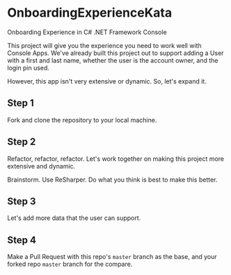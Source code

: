 # OnboardingExperienceKata
Onboarding Experience in C# .NET Framework Console

This project will give you the experience you need to work well with Console Apps. We've already built this project out to support adding a User with a first and last name, whether the user is the account owner, and the login pin used.

However, this app isn't very extensive or dynamic. So, let's expand it.

## Step 1
Fork and clone the repository to your local machine.

## Step 2
Refactor, refactor, refactor. Let's work together on making this project more extensive and dynamic.

Brainstorm. Use ReSharper. Do what you think is best to make this better.

## Step 3
Let's add more data that the user can support.

## Step 4
Make a Pull Request with this repo's `master` branch as the base, and your forked repo `master` branch for the compare.